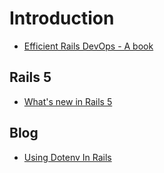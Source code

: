 # Introduction

* [Efficient Rails DevOps - A book](https://efficientrailsdevops.com/)

## Rails 5

* [What's new in Rails 5](http://blog.michelada.io/whats-new-in-rails-5)

## Blog

* [Using Dotenv In Rails](http://metaskills.net/2013/10/03/using-dotenv-in-rails/)